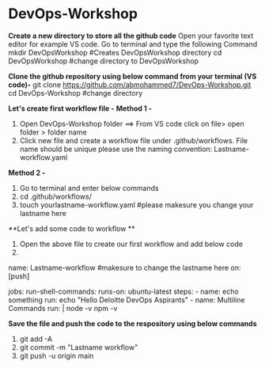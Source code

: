 # DevOps-Workshop

**Create a new directory to store all the github code**
Open your favorite text editor for example VS code. Go to terminal and type the following Command
   mkdir DevOpsWorkshop #Creates DevOpsWorkshop directory
   cd DevOpsWorkshop #change directory to DevOpsWorkshop

**Clone the github repository using below command from your terminal (VS code)-**
   git clone https://github.com/abmohammed7/DevOps-Workshop.git
   cd DevOps-Workshop #change directory 

**Let's create first workflow file -**
**Method 1 -**
1. Open DevOps-Workshop folder ==> From VS code click on file> open folder > folder name
2. Click new file and create a workflow file under .github/workflows. File name should be unique please use the naming convention: Lastname-workflow.yaml

**Method 2 -**
1. Go to terminal and enter below commands
2. cd .github/workflows/
3. touch yourlastname-workflow.yaml #please makesure you change your lastname here

**Let's add some code to workflow **
1. Open the above file to create our first workflow and add below code
2. 
name: Lastname-workflow #makesure to change the lastname here
on: [push]

jobs:
  run-shell-commands:
    runs-on: ubuntu-latest
    steps:
      - name: echo something
        run: echo "Hello Deloitte DevOps Aspirants"
      - name: Multiline Commands
        run: |
          node -v
          npm -v

**Save the file and push the code to the respository using below commands**
1. git add -A
2. git commit -m "Lastname workflow"
3. git push -u origin main

